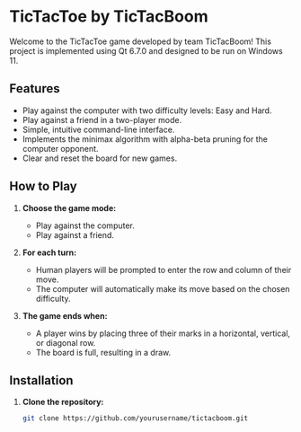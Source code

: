 # TicTacToe by TicTacBoom

Welcome to the TicTacToe game developed by team TicTacBoom! This project is implemented using Qt 6.7.0 and designed to be run on Windows 11.

## Features

- Play against the computer with two difficulty levels: Easy and Hard.
- Play against a friend in a two-player mode.
- Simple, intuitive command-line interface.
- Implements the minimax algorithm with alpha-beta pruning for the computer opponent.
- Clear and reset the board for new games.

## How to Play

1. **Choose the game mode:**
   - Play against the computer.
   - Play against a friend.

2. **For each turn:**
   - Human players will be prompted to enter the row and column of their move.
   - The computer will automatically make its move based on the chosen difficulty.

3. **The game ends when:**
   - A player wins by placing three of their marks in a horizontal, vertical, or diagonal row.
   - The board is full, resulting in a draw.

## Installation

1. **Clone the repository:**
   ```bash
   git clone https://github.com/yourusername/tictacboom.git
